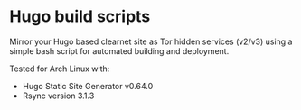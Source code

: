 # Hugo build scripts

Mirror your Hugo based clearnet site as Tor hidden services (v2/v3) using a simple bash script for automated building and deployment.

Tested for Arch Linux with:
* Hugo Static Site Generator v0.64.0
* Rsync version 3.1.3